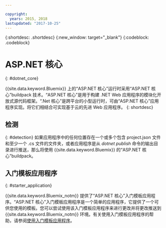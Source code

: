 ```yaml
---

copyright:
  years: 2015, 2018
lastupdated: "2017-10-25"
---
```


{:shortdesc: .shortdesc}
{:new_window: target="_blank"}
{:codeblock: .codeblock}


# ASP.NET 核心
{: #dotnet_core}

{{site.data.keyword.Bluemix}} 上的“ASP.NET 核心”运行时采用“ASP.NET 核心”buildpack 技术。“ASP.NET 核心”是用于构建 .NET Web 应用程序的模块化开放式源代码框架。“.Net 核心”是跨平台的小型运行时，可由“ASP.NET 核心”应用程序实现。将它们相结合可实现基于云的先进 Web 应用程序。
{: shortdesc}

## 检测
{: #detection}
如果应用程序中的任何位置存在一个或多个包含 project.json 文件和至少一个 .cs 文件的文件夹，或者应用程序是从 *dotnet publish* 命令的输出目录进行推送，那么将使用 {{site.data.keyword.Bluemix}} 的“ASP.NET 核心”buildpack。

## 入门模板应用程序
{: #starter_application}

{{site.data.keyword.Bluemix_notm}} 提供了“ASP.NET 核心”入门模板应用程序。“ASP.NET 核心”入门模板应用程序是一个简单的应用程序，它提供了一个可供您使用的模板。您可以尝试使用该入门模板应用程序来进行更改并将更改推送到 {{site.data.keyword.Bluemix_notm}} 环境。有关使用入门模板应用程序的帮助，请参阅[使用入门模板应用程序](../common/starter_app_usage.html)。
